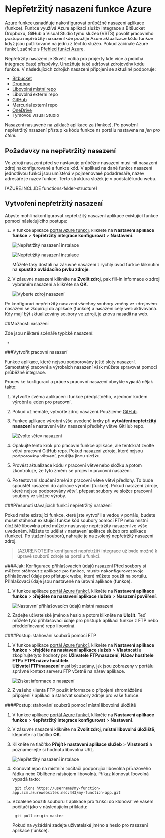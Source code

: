 <properties
   pageTitle="Nepřetržitý nasazení Azure funkce | Microsoft Azure"
   description="Publikování funkce Azure pomocí zařízení nepřetržitý nasazení služby Azure aplikace."
   services="functions"
   documentationCenter="na"
   authors="ggailey777"
   manager="erikre"
   editor=""
   tags=""
   />

<tags
   ms.service="functions"
   ms.devlang="multiple"
   ms.topic="article"
   ms.tgt_pltfrm="multiple"
   ms.workload="na"
   ms.date="09/25/2016"
   ms.author="glenga"/>

# <a name="continuous-deployment-for-azure-functions"></a>Nepřetržitý nasazení funkce Azure 

Azure funkce usnadňuje nakonfigurovat průběžné nasazení aplikace (funkce). Funkce využívá Azure aplikaci služby integrace s BitBucket Dropboxu, GitHub a Visual Studio týmu služeb (VSTS) povolit pracovního postupu nepřetržitý nasazení kde použije Azure aktualizace kódu funkce když jsou publikované na jednu z těchto služeb. Pokud začínáte Azure funkcí, začněte s [Přehled funkcí Azure](functions-overview.md).

Nepřetržitý nasazení je Skvělá volba pro projekty kde více a probíhá integrace časté příspěvky. Umožňuje také udržovat zdrojového kódu funkce. V následujících zdrojích nasazení připojení se aktuálně podporuje:

+ [Bitbucket](https://bitbucket.org/)
+ [Dropbox](https://bitbucket.org/)
+ [Libovolná místní repo](../app-service-web/app-service-deploy-local-git.md)
+ Libovolná externí repo
+ [GitHub]
+ Mercurial externí repo
+ [OneDrive](https://onedrive.live.com/)
+ Týmovou Visual Studio

Nasazení nastavené na základě aplikace za (funkce). Po povolení nepřetržitý nasazení přístup ke kódu funkce na portálu nastavena na *jen pro čtení*.

## <a name="continuous-deployment-requirements"></a>Požadavky na nepřetržitý nasazení

Ve zdroji nasazení před se nastavuje průběžné nasazení musí mít nasazení zdroj nakonfigurované a funkce kód. V aplikaci na dané funkce nasazení jednotlivou funkci jsou umístěná v pojmenované podadresáře, název adresáře je název funkce. Tento struktura složek je v podstatě kódu webu. 

[AZURE.INCLUDE [functions-folder-structure](../../includes/functions-folder-structure.md)]

## <a name="setting-up-continuous-deployment"></a>Vytvoření nepřetržitý nasazení

Abyste mohli nakonfigurovat nepřetržitý nasazení aplikace existující funkce pomocí následujícího postupu:

1. V funkce aplikace [portál Azure funkcí](https://functions.azure.com/signin), klikněte na **Nastavení aplikace funkce** > **Nepřetržitý integrace konfigurovat** > **Nastavení**.

    ![Nepřetržitý nasazení instalace](./media/functions-continuous-deployment/setup-deployment.png)
    
    ![Nepřetržitý nasazení instalace](./media/functions-continuous-deployment/setup-deployment-1.png)
    
    Můžete taky dostali na zásuvné nasazení z rychlý úvod funkce kliknutím na **spustit z ovládacího prvku zdroje**.

2. V zásuvné nasazení klikněte na **Zvolit zdroj**, pak fill-in informace o zdroji vybraném nasazení a klikněte na **OK**.

    ![Vyberte zdroj nasazení](./media/functions-continuous-deployment/choose-deployment-source.png)

Po konfiguraci nepřetržitý nasazení všechny soubory změny ve zdrojovém nasazení se zkopírují do aplikace (funkce) a nasazení celý web aktivovaná. Kdy mají být aktualizovány soubory ve zdroji, je znovu nasadit na web.


##<a name="deployment-options"></a>Možnosti nasazení

Zde jsou některé scénáře typické nasazení:

+ 

###<a name="create-a-staging-deployment"></a>Vytvořit pracovní nasazení

Funkce aplikace, které nejsou podporovány ještě sloty nasazení. Samostatný pracovní a výrobních nasazení však můžete spravovat pomocí průběžné integrace.

Proces ke konfiguraci a práce s pracovní nasazení obvykle vypadá nějak takto:

1. Vytvořte dvěma aplikacemi funkce předplatného, v jednom kódem výrobní a jeden pro pracovní. 

2. Pokud už nemáte, vytvořte zdroj nasazení. Použijeme [GitHub].
 
3. Funkce aplikace výrobní výše uvedené kroky při **vytváření nepřetržitý nasazení** a nastavení větvi nasazení předlohy větve GitHub repo.

    ![Zvolte větev nasazení](./media/functions-continuous-deployment/choose-deployment-branch.png)

4. Opakujte tento krok pro pracovní funkce aplikace, ale tentokrát zvolte větvi pracovní GitHub repo. Pokud nasazení zdroje, které nejsou podporovány větvení, použijte jinou složku.
 
5. Provést aktualizace kódu v pracovní větve nebo složku a potom zkontrolujte, že tyto změny se projeví v pracovní nasazení.

6. Po testování sloučení změní z pracovní větve větvi předlohy. To bude spouštět nasazení do aplikace výrobní (funkce). Pokud nasazení zdroje, které nejsou podporovány větví, přepsat soubory ve složce pracovní soubory ve složce výroby.

###<a name="move-existing-functions-to-continuous-deployment"></a>Přesunutí stávajících funkcí nepřetržitý nasazení

Pokud máte existující funkce, které jste vytvořili a vedou v portálu, budete muset stáhnout existující funkce kód soubory pomocí FTP nebo místní úložiště libovolná před můžete nastavuje nepřetržitý nasazení ve výše uvedeném. Můžete to udělat v nastavení aplikace služeb pro aplikace (funkce). Po stažení souborů, nahrajte je na zvolený nepřetržitý nasazení zdroj.

>[AZURE.NOTE]Po konfiguraci nepřetržitý integrace už bude možné k úpravě souborů zdroje na portálu funkcí.

####<a name="how-to-configure-deployment-credentials"></a>Jak: Konfigurace přihlašovacích údajů nasazení
Před soubory si můžete stáhnout z aplikace pro funkce, musíte nakonfigurovat svoje přihlašovací údaje pro přístup k webu, které můžete použít na portálu. Přihlašovací údaje jsou nastavené na úrovni aplikace (funkce).

1. V funkce aplikace [portál Azure funkcí](https://functions.azure.com/signin), klikněte na **Nastavení aplikace funkce** > **přejděte na nastavení aplikace služeb** > **Nasazení pověření**.

    ![Nastavení přihlašovacích údajů místní nasazení](./media/functions-continuous-deployment/setup-deployment-credentials.png)

2. Zadejte uživatelské jméno a heslo a potom klikněte na **Uložit**. Teď můžete tyto přihlašovací údaje pro přístup k aplikaci funkce z FTP nebo předdefinované repo libovolná.

####<a name="how-to-download-files-using-ftp"></a>Postup: stahování souborů pomocí FTP

1. V funkce aplikace [portál Azure funkcí](https://functions.azure.com/signin), klikněte na **Nastavení aplikace funkce** > **přejděte na nastavení aplikace služeb** > **Vlastnosti** a zkopírujte tyto hodnoty pro **Uživatele FTP/nasazení**, **Název hostitele FTP**a **FTPS název hostitele**.  
**Uživatel FTP/nasazení** musí být zadány, jak jsou zobrazeny v portálu správné kontext serveru FTP včetně na název aplikace.

    ![Získat informace o nasazení](./media/functions-continuous-deployment/get-deployment-credentials.png)
    
2. Z vašeho klienta FTP použít informace o připojení shromážděné připojení k aplikaci a stahovat soubory zdroje pro vaše funkce.

####<a name="how-to-download-files-using-the-local-git-repository"></a>Postup: stahování souborů pomocí místní libovolná úložiště

1. V funkce aplikace [portál Azure funkcí](https://functions.azure.com/signin), klikněte na **Nastavení aplikace funkce** > **Nepřetržitý integrace konfigurovat** > **Nastavení**.

2. V zásuvné nasazení klikněte na **Zvolit zdroj**, **místní libovolná úložiště**, klepněte na tlačítko **OK**.
 
3. Klikněte na tlačítko **Přejít k nastavení aplikace služeb** > **Vlastnosti** a poznamenejte si hodnotu libovolná URL. 
    
    ![Nepřetržitý nasazení instalace](./media/functions-continuous-deployment/get-local-git-deployment-url.png)

4. Klonovat repo na místním počítači podporující libovolná příkazového řádku nebo Oblíbené nástrojem libovolná. Příkaz klonovat libovolná vypadá takto:

        git clone https://username@my-function-app.scm.azurewebsites.net:443/my-function-app.git

5. Vzdálené použití souborů z aplikace pro funkci do klonovat ve vašem počítači jako v následujícím příkladu:

        git pull origin master

    Pokud na vyžádání zadejte uživatelské jméno a heslo pro nasazení aplikace (funkce).  


[GitHub]: https://github.com/
